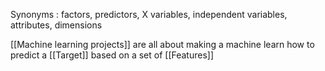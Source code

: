 Synonyms : factors, predictors, X variables, independent variables, attributes, dimensions 

[[Machine learning projects]] are all about making a machine learn how to predict a [[Target]] based on a set of [[Features]]
